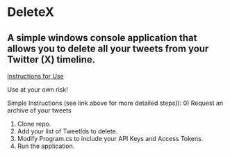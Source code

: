 # DeleteX
## A simple windows console application that allows you to delete all your tweets from your Twitter (X) timeline.

[Instructions for Use](https://www.chrishammond.com/2023/delete-tweets)

Use at your own risk! 

Simple Instructions (see link above for more detailed steps)):
0) Request an archive of your tweets
1) Clone repo.
2) Add your list of TweetIds to delete.
3) Modify Program.cs to include your API Keys and Access Tokens.
4) Run the application.

